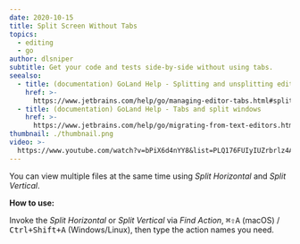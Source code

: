 ```yaml
---
date: 2020-10-15
title: Split Screen Without Tabs
topics:
  - editing
  - go
author: dlsniper
subtitle: Get your code and tests side-by-side without using tabs.
seealso:
  - title: (documentation) GoLand Help - Splitting and unsplitting editor window
    href: >-
      https://www.jetbrains.com/help/go/managing-editor-tabs.html#splitting-and-unsplitting-editor-window
  - title: (documentation) GoLand Help - Tabs and split windows
    href: >-
      https://www.jetbrains.com/help/go/migrating-from-text-editors.html#tabs_split_windows
thumbnail: ./thumbnail.png
video: >-
  https://www.youtube.com/watch?v=bPiX6d4nYY8&list=PLQ176FUIyIUZrbrlz4AY1V8VzBJKZyVlW&index=149
---
```


You can view multiple files at the same time using _Split Horizontal_ and _Split Vertical_.

**How to use:**

Invoke the _Split Horizontal_ or _Split Vertical_ via _Find Action_, <kbd>⌘⇧A</kbd> (macOS) / <kbd>Ctrl+Shift+A</kbd> (Windows/Linux), then type the action names you need.
